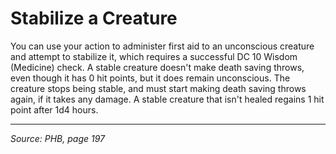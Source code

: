 # Stabilize a Creature

You can use your action to administer first aid to an unconscious creature and attempt to stabilize it, which requires a successful DC 10 Wisdom (Medicine) check.
A stable creature doesn't make death saving throws, even though it has 0 hit points, but it does remain unconscious. The creature stops being stable, and must start making death saving throws again, if it takes any damage. A stable creature that isn't healed regains 1 hit point after 1d4 hours.

---
*Source: PHB, page 197*